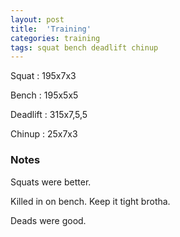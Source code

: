 ```yaml
---
layout: post
title:  'Training'
categories: training
tags: squat bench deadlift chinup
---
```


Squat       :   195x7x3

Bench       :   195x5x5

Deadlift    :   315x7,5,5

Chinup      :   25x7x3

### Notes

Squats were better.

Killed in on bench. Keep it tight brotha.

Deads were good.
